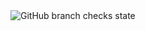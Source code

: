 <img alt="GitHub branch checks state" src="https://img.shields.io/github/checks-status/svenhornaff/python-test-automation/master?style=plastic">
